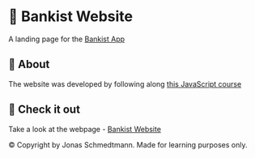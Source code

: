 # 💸 Bankist Website
A landing page for the [Bankist App](https://github.com/stekatag/bankist-app)

## 📓 About
The website was developed by following along [this JavaScript course](https://www.udemy.com/course/the-complete-javascript-course)
## 👀 Check it out
Take a look at the webpage - [Bankist Website](https://stekatag.github.io/bankist-website)

© Copyright by Jonas Schmedtmann. Made for learning purposes only.
